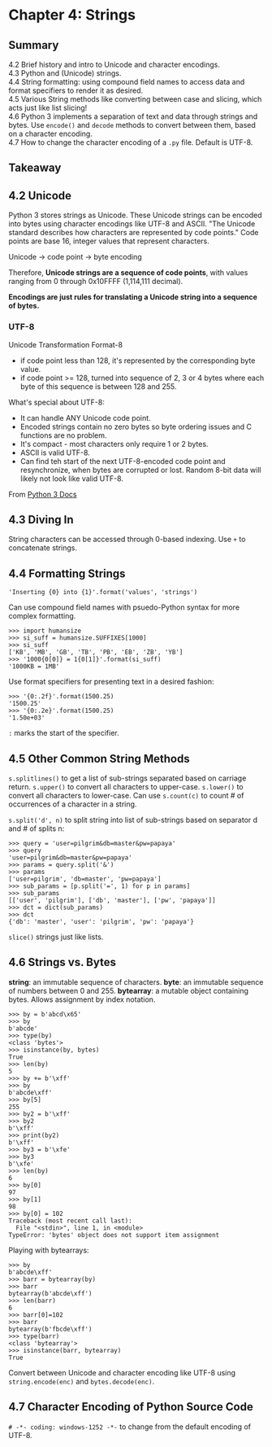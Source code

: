 # Chapter 4: Strings

## Summary

4.2 Brief history and intro to Unicode and character encodings.  
4.3 Python and (Unicode) strings.  
4.4 String formatting: using compound field names to access data and format specifiers to render it as desired.  
4.5 Various String methods like converting between case and slicing, which acts just like list slicing!  
4.6 Python 3 implements a separation of text and data through strings and bytes. Use `encode()` and `decode` methods to convert between them, based on a character encoding.  
4.7 How to change the character encoding of a `.py` file. Default is UTF-8.  


## Takeaway


## 4.2 Unicode
Python 3 stores strings as Unicode. These Unicode strings can be encoded into bytes using character encodings like UTF-8 and ASCII.
"The Unicode standard describes how characters are represented by code points."
Code points are base 16, integer values that represent characters.

Unicode -> code point -> byte encoding

Therefore, **Unicode strings are a sequence of code points**, with values ranging from 0 through 0x10FFFF (1,114,111 decimal).

**Encodings are just rules for translating a Unicode string into a sequence of bytes.**


### UTF-8
Unicode Transformation Format-8
* if code point less than 128, it's represented by the corresponding byte value.
* if code point >= 128, turned into sequence of 2, 3 or 4 bytes where each byte of this sequence is between 128 and 255.

What's special about UTF-8:
* It can handle ANY Unicode code point.
* Encoded strings contain no zero bytes so byte ordering issues and C functions are no problem.
* It's compact - most characters only require 1 or 2 bytes.
* ASCII is valid UTF-8.
* Can find teh start of the next UTF-8-encoded code point and resynchronize, when bytes are corrupted or lost. Random 8-bit data will likely not look like valid UTF-8.

From [Python 3 Docs](http://docs.python.org/3/howto/unicode.html)


## 4.3 Diving In
String characters can be accessed through 0-based indexing.
Use `+` to concatenate strings.


## 4.4 Formatting Strings
`'Inserting {0} into {1}'.format('values', 'strings')`

Can use compound field names with psuedo-Python syntax for more complex formatting.

    >>> import humansize
    >>> si_suff = humansize.SUFFIXES[1000]
    >>> si_suff
    ['KB', 'MB', 'GB', 'TB', 'PB', 'EB', 'ZB', 'YB']
    >>> '1000{0[0]} = 1{0[1]}'.format(si_suff)
    '1000KB = 1MB'

Use format specifiers for presenting text in a desired fashion:

    >>> '{0:.2f}'.format(1500.25)
    '1500.25'
    >>> '{0:.2e}'.format(1500.25)
    '1.50e+03'

`:` marks the start of the specifier.


## 4.5 Other Common String Methods
`s.splitlines()` to get a list of sub-strings separated based on carriage return.
`s.upper()` to convert all characters to upper-case.
`s.lower()` to convert all characters to lower-case.
Can use `s.count(c)` to count # of occurrences of a character in a string.

`s.split('d', n)` to split string into list of sub-strings based on separator d and # of splits n:

    >>> query = 'user=pilgrim&db=master&pw=papaya'
    >>> query
    'user=pilgrim&db=master&pw=papaya'
    >>> params = query.split('&')
    >>> params
    ['user=pilgrim', 'db=master', 'pw=papaya']
    >>> sub_params = [p.split('=', 1) for p in params]
    >>> sub_params
    [['user', 'pilgrim'], ['db', 'master'], ['pw', 'papaya']]
    >>> dct = dict(sub_params)
    >>> dct
    {'db': 'master', 'user': 'pilgrim', 'pw': 'papaya'}

`slice()` strings just like lists.


## 4.6 Strings vs. Bytes
**string**: an immutable sequence of characters.
**byte**: an immutable sequence of numbers between 0 and 255.
**bytearray**: a mutable object containing bytes. Allows assignment by index notation.

    >>> by = b'abcd\x65'
    >>> by
    b'abcde'
    >>> type(by)
    <class 'bytes'>
    >>> isinstance(by, bytes)
    True
    >>> len(by)
    5
    >>> by += b'\xff'
    >>> by
    b'abcde\xff'
    >>> by[5]
    255
    >>> by2 = b'\xff'
    >>> by2
    b'\xff'
    >>> print(by2)
    b'\xff'
    >>> by3 = b'\xfe'
    >>> by3
    b'\xfe'
    >>> len(by)
    6
    >>> by[0]
    97
    >>> by[1]
    98
    >>> by[0] = 102
    Traceback (most recent call last):
      File "<stdin>", line 1, in <module>
    TypeError: 'bytes' object does not support item assignment

Playing with bytearrays:

    >>> by
    b'abcde\xff'
    >>> barr = bytearray(by)
    >>> barr
    bytearray(b'abcde\xff')
    >>> len(barr)
    6
    >>> barr[0]=102
    >>> barr
    bytearray(b'fbcde\xff')
    >>> type(barr)
    <class 'bytearray'>
    >>> isinstance(barr, bytearray)
    True

Convert between Unicode and character encoding like UTF-8 using `string.encode(enc)` and `bytes.decode(enc)`.


## 4.7 Character Encoding of Python Source Code
`# -*- coding: windows-1252 -*-` to change from the default encoding of UTF-8.

